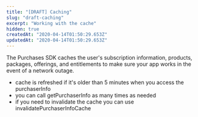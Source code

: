 ```yaml
---
title: "[DRAFT] Caching"
slug: "draft-caching"
excerpt: "Working with the cache"
hidden: true
createdAt: "2020-04-14T01:50:29.653Z"
updatedAt: "2020-04-14T01:50:29.653Z"
---
```

The Purchases SDK caches the user's subscription information, products, packages, offerings, and entitlements to make sure your app works in the event of a network outage.

* cache is refreshed if it's older than 5 minutes when you access the purchaserInfo
* you can call getPurchaserInfo as many times as needed
* if you need to invalidate the cache you can use invalidatePurchaserInfoCache